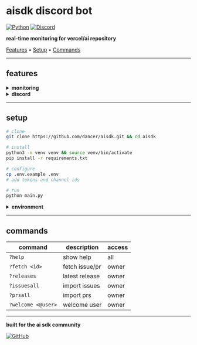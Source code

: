 # aisdk discord bot

[![Python](https://img.shields.io/badge/python-3.13-blue?style=for-the-badge&logo=python&logoColor=white)](https://python.org)
[![Discord](https://img.shields.io/badge/discord.py-latest-7289da?style=for-the-badge&logo=discord&logoColor=white)](https://discordpy.readthedocs.io)

**real-time monitoring for vercel/ai repository**

[Features](#features) • [Setup](#setup) • [Commands](#commands)

---

## features

<details>
<summary><b>monitoring</b></summary>

- **github** - pull requests, issues, releases with auto reactions
- **npm** - package updates for ai sdk
- **persistence** - survives restarts, catches missed events

</details>

<details>
<summary><b>discord</b></summary>

- **channels** - #prs, #issues, #releases, #npm
- **embeds** - clean formatting with image support
- **reactions** - :merge:, :closed:, :fixed: custom emojis

</details>

---

## setup

```bash
# clone
git clone https://github.com/dancer/aisdk.git && cd aisdk

# install
python3 -m venv venv && source venv/bin/activate
pip install -r requirements.txt

# configure
cp .env.example .env
# add tokens and channel ids

# run
python main.py
```

<details>
<summary><b>environment</b></summary>

```env
DISCORD_TOKEN=your_bot_token
GITHUB_TOKEN=your_github_token
OWNER_ID=your_discord_id
CHANNEL_PRS=channel_id
CHANNEL_ISSUES=channel_id
CHANNEL_RELEASES=channel_id
CHANNEL_NPM=channel_id
```

</details>

---

## commands

| command | description | access |
|---------|-------------|--------|
| `?help` | show help | all |
| `?fetch <id>` | fetch issue/pr | owner |
| `?releases` | latest release | owner |
| `?issuesall` | import issues | owner |
| `?prsall` | import prs | owner |
| `?welcome <@user>` | welcome user | owner |

---

**built for the ai sdk community**

[![GitHub](https://img.shields.io/github/stars/dancer/aisdk?style=social)](https://github.com/dancer/aisdk)